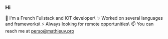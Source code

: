 ### Hi

🌲 I'm a French Fullstack and IOT developer\\
✨ Worked on several languages and frameworks\\
⚡ Always looking for remote opportunities\\
📫 You can reach me at perso@mathieuv.pro
